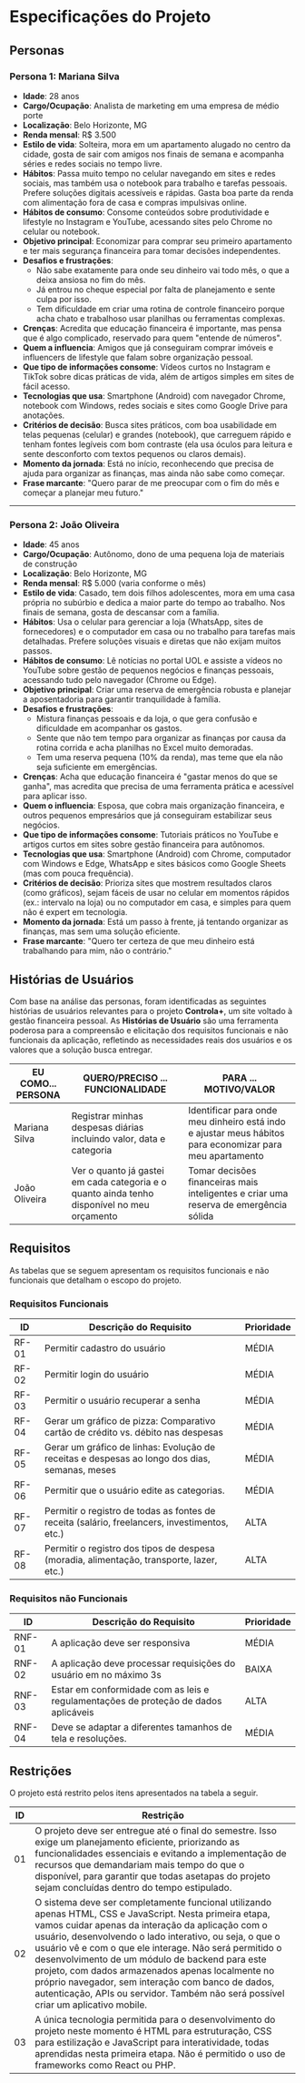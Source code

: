 # Especificações do Projeto

## Personas

### Persona 1: Mariana Silva
- **Idade**: 28 anos
- **Cargo/Ocupação**: Analista de marketing em uma empresa de médio porte
- **Localização**: Belo Horizonte, MG
- **Renda mensal**: R$ 3.500
- **Estilo de vida**: Solteira, mora em um apartamento alugado no centro da cidade, gosta de sair com amigos nos finais de semana e acompanha séries e redes sociais no tempo livre.
- **Hábitos**: Passa muito tempo no celular navegando em sites e redes sociais, mas também usa o notebook para trabalho e tarefas pessoais. Prefere soluções digitais acessíveis e rápidas. Gasta boa parte da renda com alimentação fora de casa e compras impulsivas online.
- **Hábitos de consumo**: Consome conteúdos sobre produtividade e lifestyle no Instagram e YouTube, acessando sites pelo Chrome no celular ou notebook.
- **Objetivo principal**: Economizar para comprar seu primeiro apartamento e ter mais segurança financeira para tomar decisões independentes.
- **Desafios e frustrações**:
  - Não sabe exatamente para onde seu dinheiro vai todo mês, o que a deixa ansiosa no fim do mês.
  - Já entrou no cheque especial por falta de planejamento e sente culpa por isso.
  - Tem dificuldade em criar uma rotina de controle financeiro porque acha chato e trabalhoso usar planilhas ou ferramentas complexas.
- **Crenças**: Acredita que educação financeira é importante, mas pensa que é algo complicado, reservado para quem "entende de números".
- **Quem a influencia**: Amigos que já conseguiram comprar imóveis e influencers de lifestyle que falam sobre organização pessoal.
- **Que tipo de informações consome**: Vídeos curtos no Instagram e TikTok sobre dicas práticas de vida, além de artigos simples em sites de fácil acesso.
- **Tecnologias que usa**: Smartphone (Android) com navegador Chrome, notebook com Windows, redes sociais e sites como Google Drive para anotações.
- **Critérios de decisão**: Busca sites práticos, com boa usabilidade em telas pequenas (celular) e grandes (notebook), que carreguem rápido e tenham fontes legíveis com bom contraste (ela usa óculos para leitura e sente desconforto com textos pequenos ou claros demais).
- **Momento da jornada**: Está no início, reconhecendo que precisa de ajuda para organizar as finanças, mas ainda não sabe como começar.
- **Frase marcante**: "Quero parar de me preocupar com o fim do mês e começar a planejar meu futuro."

---

### Persona 2: João Oliveira
- **Idade**: 45 anos
- **Cargo/Ocupação**: Autônomo, dono de uma pequena loja de materiais de construção
- **Localização**: Belo Horizonte, MG
- **Renda mensal**: R$ 5.000 (varia conforme o mês)
- **Estilo de vida**: Casado, tem dois filhos adolescentes, mora em uma casa própria no subúrbio e dedica a maior parte do tempo ao trabalho. Nos finais de semana, gosta de descansar com a família.
- **Hábitos**: Usa o celular para gerenciar a loja (WhatsApp, sites de fornecedores) e o computador em casa ou no trabalho para tarefas mais detalhadas. Prefere soluções visuais e diretas que não exijam muitos passos.
- **Hábitos de consumo**: Lê notícias no portal UOL e assiste a vídeos no YouTube sobre gestão de pequenos negócios e finanças pessoais, acessando tudo pelo navegador (Chrome ou Edge).
- **Objetivo principal**: Criar uma reserva de emergência robusta e planejar a aposentadoria para garantir tranquilidade à família.
- **Desafios e frustrações**:
  - Mistura finanças pessoais e da loja, o que gera confusão e dificuldade em acompanhar os gastos.
  - Sente que não tem tempo para organizar as finanças por causa da rotina corrida e acha planilhas no Excel muito demoradas.
  - Tem uma reserva pequena (10% da renda), mas teme que ela não seja suficiente em emergências.
- **Crenças**: Acha que educação financeira é "gastar menos do que se ganha", mas acredita que precisa de uma ferramenta prática e acessível para aplicar isso.
- **Quem o influencia**: Esposa, que cobra mais organização financeira, e outros pequenos empresários que já conseguiram estabilizar seus negócios.
- **Que tipo de informações consome**: Tutoriais práticos no YouTube e artigos curtos em sites sobre gestão financeira para autônomos.
- **Tecnologias que usa**: Smartphone (Android) com Chrome, computador com Windows e Edge, WhatsApp e sites básicos como Google Sheets (mas com pouca frequência).
- **Critérios de decisão**: Prioriza sites que mostrem resultados claros (como gráficos), sejam fáceis de usar no celular em momentos rápidos (ex.: intervalo na loja) ou no computador em casa, e simples para quem não é expert em tecnologia.
- **Momento da jornada**: Está um passo à frente, já tentando organizar as finanças, mas sem uma solução eficiente.
- **Frase marcante**: "Quero ter certeza de que meu dinheiro está trabalhando para mim, não o contrário."

## Histórias de Usuários

Com base na análise das personas, foram identificadas as seguintes histórias de usuários relevantes para o projeto **Controla+**, um site voltado à gestão financeira pessoal. As **Histórias de Usuário** são uma ferramenta poderosa para a compreensão e elicitação dos requisitos funcionais e não funcionais da aplicação, refletindo as necessidades reais dos usuários e os valores que a solução busca entregar.

| **EU COMO... PERSONA**  | **QUERO/PRECISO ... FUNCIONALIDADE** | **PARA ... MOTIVO/VALOR** |
|-------------------------|--------------------------------------|---------------------------|
| Mariana Silva           | Registrar minhas despesas diárias incluindo valor, data e categoria | Identificar para onde meu dinheiro está indo e ajustar meus hábitos para economizar para meu apartamento |
| João Oliveira           | Ver o quanto já gastei em cada categoria e o quanto ainda tenho disponível no meu orçamento | Tomar decisões financeiras mais inteligentes e criar uma reserva de emergência sólida |

## Requisitos

As tabelas que se seguem apresentam os requisitos funcionais e não funcionais que detalham o escopo do projeto.

### Requisitos Funcionais

|ID    | Descrição do Requisito  | Prioridade | 
|------|-----------------------------------------|----| 
|RF-01|  Permitir cadastro do usuário | MÉDIA | 
|RF-02|  Permitir login do usuário    | MÉDIA | 
|RF-03|  Permitir o usuário recuperar a senha | MÉDIA | 
|RF-04|  Gerar um gráfico de pizza: Comparativo cartão de crédito vs. débito nas despesas  | MÉDIA | 
|RF-05|  Gerar um gráfico de linhas: Evolução de receitas e despesas ao longo dos dias, semanas, meses | MÉDIA |  
|RF-06|  Permitir que o usuário edite as categorias. |MÉDIA|
|RF-07|  Permitir o registro de todas as fontes de receita (salário, freelancers, investimentos, etc.) |ALTA|
|RF-08|  Permitir o registro dos tipos de despesa (moradia, alimentação, transporte, lazer, etc.)      |ALTA|



### Requisitos não Funcionais

|ID     | Descrição do Requisito  |Prioridade |
|-------|-------------------------|----|
|RNF-01| A aplicação deve ser responsiva | MÉDIA | 
|RNF-02| A aplicação deve processar requisições do usuário em no máximo 3s |  BAIXA | 
|RNF-03| Estar em conformidade com as leis e regulamentações de proteção de dados aplicáveis | ALTA |
|RNF-04| Deve se adaptar a diferentes tamanhos de tela e resoluções.  | MÉDIA |


## Restrições

O projeto está restrito pelos itens apresentados na tabela a seguir.

|ID| Restrição                                             |
|--|-------------------------------------------------------|
|01| O projeto deve ser entregue até o final do semestre. Isso exige um planejamento eficiente, priorizando as funcionalidades essenciais e evitando a implementação de recursos que demandariam mais tempo do que o disponível, para garantir que todas asetapas do projeto sejam concluídas dentro do tempo estipulado. |
|02| O sistema deve ser completamente funcional utilizando apenas HTML, CSS e JavaScript. Nesta primeira etapa, vamos cuidar apenas da interação da aplicação com o usuário, desenvolvendo o lado interativo, ou seja, o que o usuário vê e com o que ele interage. Não será permitido o desenvolvimento de um módulo de backend para este projeto, com dados armazenados apenas localmente no próprio navegador, sem interação com banco de dados, autenticação, APIs ou servidor. Também não será possível criar um aplicativo mobile. |
|03| A única tecnologia permitida para o desenvolvimento do projeto neste momento é HTML para estruturação, CSS para estilização e JavaScript para interatividade, todas aprendidas nesta primeira etapa. Não é permitido o uso de frameworks como React ou PHP. |

